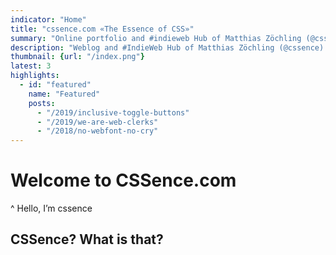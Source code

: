```yaml
---
indicator: "Home"
title: "cssence.com «The Essence of CSS»"
summary: "Online portfolio and #indieweb Hub of Matthias Zöchling (@cssence). Blog included, mainly about web design, majoring in CSS."
description: "Weblog and #IndieWeb Hub of Matthias Zöchling (@cssence)."
thumbnail: {url: "/index.png"}
latest: 3
highlights:
  - id: "featured"
    name: "Featured"
    posts:
      - "/2019/inclusive-toggle-buttons"
      - "/2019/we-are-web-clerks"
      - "/2018/no-webfont-no-cry"
---
```


# Welcome to CSSence.com
^ Hello, I’m <abbr>css</abbr>ence

<h2 id="introduction" class="visually-hidden">CSSence? What is that?</h2>
